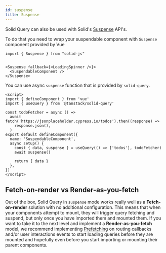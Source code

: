 ```yaml
---
id: suspense
title: Suspense
---
```


Solid Query can also be used with Solid's [Suspense](https://docs.solidjs.com/reference/components/suspense) API's.

To do that you need to wrap your suspendable component with `Suspense` component provided by Vue

```tsx
import { Suspense } from "solid-js"


<Suspense fallback={<LoadingSpinner />}>
  <SuspendableComponent />
</Suspense>

```

You can use async `suspense` function that is provided by `solid-query`.

```vue
<script>
import { defineComponent } from 'vue'
import { useQuery } from '@tanstack/solid-query'

const todoFetcher = async () =>
  await fetch('https://jsonplaceholder.cypress.io/todos').then((response) =>
    response.json(),
  )
export default defineComponent({
  name: 'SuspendableComponent',
  async setup() {
    const { data, suspense } = useQuery(() => ['todos'], todoFetcher)
    await suspense()

    return { data }
  },
})
</script>
```

## Fetch-on-render vs Render-as-you-fetch

Out of the box, Solid Query in `suspense` mode works really well as a **Fetch-on-render** solution with no additional configuration. This means that when your components attempt to mount, they will trigger query fetching and suspend, but only once you have imported them and mounted them. If you want to take it to the next level and implement a **Render-as-you-fetch** model, we recommend implementing [Prefetching](../prefetching) on routing callbacks and/or user interactions events to start loading queries before they are mounted and hopefully even before you start importing or mounting their parent components.

